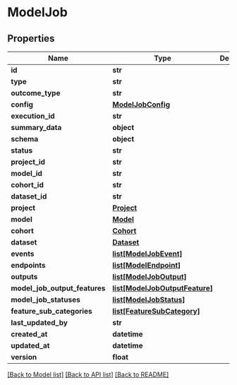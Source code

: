 # ModelJob

## Properties
Name | Type | Description | Notes
------------ | ------------- | ------------- | -------------
**id** | **str** |  | [optional] 
**type** | **str** |  | 
**outcome_type** | **str** |  | [optional] 
**config** | [**ModelJobConfig**](ModelJobConfig.md) |  | [optional] 
**execution_id** | **str** |  | [optional] 
**summary_data** | **object** |  | [optional] 
**schema** | **object** |  | [optional] 
**status** | **str** |  | [optional] 
**project_id** | **str** |  | 
**model_id** | **str** |  | 
**cohort_id** | **str** |  | [optional] 
**dataset_id** | **str** |  | [optional] 
**project** | [**Project**](Project.md) |  | [optional] 
**model** | [**Model**](Model.md) |  | [optional] 
**cohort** | [**Cohort**](Cohort.md) |  | [optional] 
**dataset** | [**Dataset**](Dataset.md) |  | [optional] 
**events** | [**list[ModelJobEvent]**](ModelJobEvent.md) |  | [optional] 
**endpoints** | [**list[ModelEndpoint]**](ModelEndpoint.md) |  | [optional] 
**outputs** | [**list[ModelJobOutput]**](ModelJobOutput.md) |  | [optional] 
**model_job_output_features** | [**list[ModelJobOutputFeature]**](ModelJobOutputFeature.md) |  | [optional] 
**model_job_statuses** | [**list[ModelJobStatus]**](ModelJobStatus.md) |  | [optional] 
**feature_sub_categories** | [**list[FeatureSubCategory]**](FeatureSubCategory.md) |  | [optional] 
**last_updated_by** | **str** |  | [optional] 
**created_at** | **datetime** |  | [optional] 
**updated_at** | **datetime** |  | [optional] 
**version** | **float** |  | [optional] 

[[Back to Model list]](../README.md#documentation-for-models) [[Back to API list]](../README.md#documentation-for-api-endpoints) [[Back to README]](../README.md)

